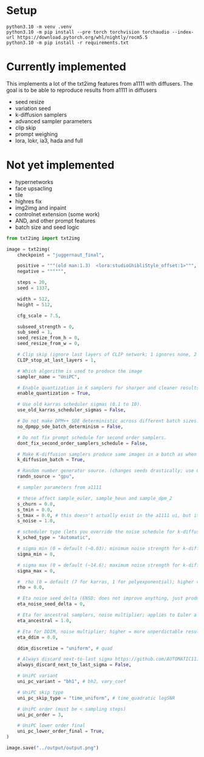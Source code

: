 # Setup

    python3.10 -m venv .venv
    python3.10 -m pip install --pre torch torchvision torchaudio --index-url https://download.pytorch.org/whl/nightly/rocm5.5
    python3.10 -m pip install -r requirements.txt

# Currently implemented

This implements a lot of the txt2img features from a1111 with diffusers. The goal is to be able to reproduce results from a1111 in diffusers

- seed resize
- variation seed
- k-diffusion samplers
- advanced sampler parameters
- clip skip
- prompt weighing
- lora, lokr, ia3, hada and full

# Not yet implemented

- hypernetworks
- face upsacling
- tile
- highres fix
- img2img and inpaint
- controlnet extension (some work)
- AND, and other prompt features
- batch size and seed logic

```python
from txt2img import txt2img

image = txt2img(
    checkpoint = "juggernaut_final",

    positive = """(old man:1.3)  <lora:studioGhibliStyle_offset:1>""",
    negative = """""",

    steps = 20,
    seed = 1337,

    width = 512,
    height = 512,

    cfg_scale = 7.5,

    subseed_strength = 0,
    sub_seed = 1,
    seed_resize_from_h = 0,
    seed_resize_from_w = 0,

    # Clip skip (ignore last layers of CLIP network; 1 ignores none, 2 ignores one layer) https://github.com/AUTOMATIC1111/stable-diffusion-webui/wiki/Features#clip-skip
    CLIP_stop_at_last_layers = 1,

    # Which algorithm is used to produce the image
    sampler_name = "UniPC",

    # Enable quantization in K samplers for sharper and cleaner results. This may change existing seeds. Requires restart to apply.
    enable_quantization = True,

    # Use old karras scheduler sigmas (0.1 to 10).
    use_old_karras_scheduler_sigmas = False,

    # Do not make DPM++ SDE deterministic across different batch sizes.
    no_dpmpp_sde_batch_determinism = False,

    # Do not fix prompt schedule for second order samplers.
    dont_fix_second_order_samplers_schedule = False,

    # Make K-diffusion samplers produce same images in a batch as when making a single image
    k_diffusion_batch = True,

    # Random number generator source. (changes seeds drastically; use CPU to produce the same picture across different videocard vendors)
    randn_source = "gpu",

    # sampler parameters from a1111

    # these affect sample_euler, sample_heun and sample_dpm_2
    s_churn = 0.0,
    s_tmin = 0.0,
    s_tmax = 0.0, # this doesn't actually exist in the a1111 ui, but it's in the code
    s_noise = 1.0,

    # scheduler type (lets you override the noise schedule for k-diffusion samplers; choosing Automatic disables the three parameters below)
    k_sched_type = "Automatic",

    # sigma min (0 = default (~0.03); minimum noise strength for k-diffusion noise scheduler)
    sigma_min = 0,

    # sigma max (0 = default (~14.6); maximum noise strength for k-diffusion noise schedule)
    sigma_max = 0,

    #  rho (0 = default (7 for karras, 1 for polyexponential); higher values result in a more steep noise schedule (decreases faster))
    rho = 0.0,

    # Eta noise seed delta (ENSD; does not improve anything, just produces different results for ancestral samplers - only useful for reproducing images)
    eta_noise_seed_delta = 0,

    # Eta for ancestral samplers, noise multiplier; applies to Euler a and other samplers that have a in them
    eta_ancestral = 1.0,

    # Eta for DDIM, noise multiplier; higher = more unperdictable results
    eta_ddim = 0.0,

    ddim_discretize = "uniform", # quad

    # Always discard next-to-last sigma https://github.com/AUTOMATIC1111/stable-diffusion-webui/pull/6044
    always_discard_next_to_last_sigma = False,

    # UniPC variant
    uni_pc_variant = "bh1", # bh2, vary_coef

    # UniPC skip type
    uni_pc_skip_type = "time_uniform", # time_quadratic logSNR

    # UniPC order (must be < sampling steps)
    uni_pc_order = 3,

    # UniPC lower order final
    uni_pc_lower_order_final = True,
)

image.save("../output/output.png")
```
